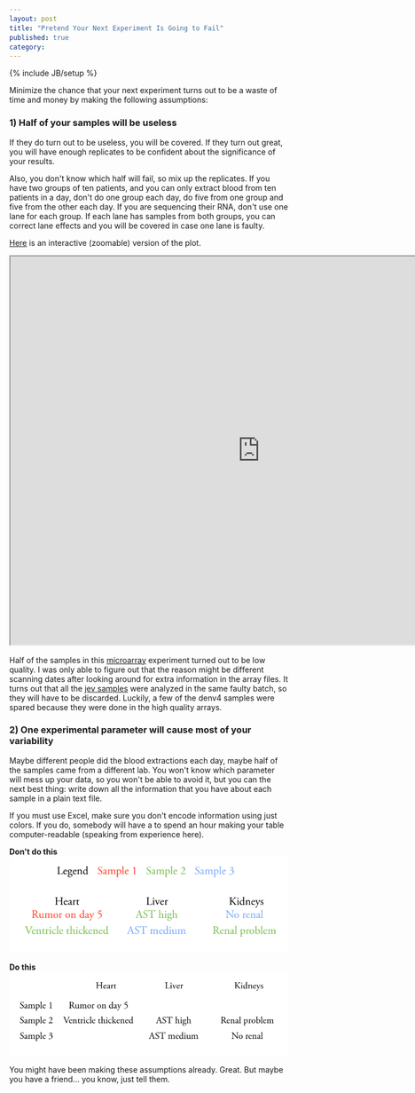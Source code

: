 ```yaml
---
layout: post
title: "Pretend Your Next Experiment Is Going to Fail"
published: true
category:
---
```

{% include JB/setup %}

Minimize the chance that your next experiment turns out to be a waste of time and money by making the following assumptions:

### 1) Half of your samples will be useless

If they do turn out to be useless, you will be covered. If they turn out great, you will have enough replicates to be confident about the significance of your results.

Also, you don't know which half will fail, so mix up the replicates. If you have two groups of ten patients, and you can only extract blood from ten patients in a day, don't do one group each day, do five from one group and five from the other each day. If you are sequencing their RNA, don't use one lane for each group. If each lane has samples from both groups, you can correct lane effects and you will be covered in case one lane is faulty.

[Here](http://reasoniamhere.com/clickme/count_nas_by_scan_date.html) is an interactive (zoomable) version of the plot.

<iframe width = "900" height = "700" src="http://reasoniamhere.com/clickme/count_nas_by_scan_date.html" frameborder="1"> </iframe>

Half of the samples in this [microarray](http://en.wikipedia.org/wiki/DNA_microarray) experiment turned out to be low quality. I was only able to figure out that the reason might be different scanning dates after looking around for extra information in the array files. It turns out that all the [jev samples](http://reasoniamhere.com/clickme/count_nas_by_initial_challenge.html) were analyzed in the same faulty batch, so they will have to be discarded. Luckily, a few of the denv4 samples were spared because they were done in the high quality arrays.

### 2) One experimental parameter will cause most of your variability

Maybe different people did the blood extractions each day, maybe half of the samples came from a different lab. You won't know which parameter will mess up your data, so you won't be able to avoid it, but you can the next best thing: write down all the information that you have about each sample in a plain text file.

If you must use Excel, make sure you don't encode information using just colors. If you do, somebody will have a to spend an hour making your table computer-readable (speaking from experience here).

**Don't do this**
<img src="/media/dont_do_this.png">

**Do this**
<img src="/media/do_this.png">

You might have been making these assumptions already. Great. But maybe you have a friend... you know, just tell them.
